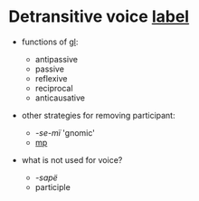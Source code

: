 # Detransitive voice [label](voice)


* functions of [gl](detrz):
    * antipassive
    * passive
    * reflexive
    * reciprocal
    * anticausative

* other strategies for removing participant:
    * _-se-mï_ 'gnomic'
    * [mp](neinf)

* what is not used for voice?
    * _-sapë_
    * participle
